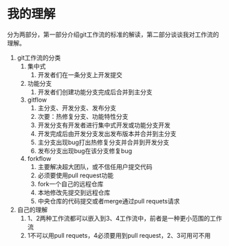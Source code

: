 # 我的理解

分为两部分，第一部分介绍git工作流的标准的解读，第二部分谈谈我对工作流的理解。

1. git工作流的分类
   1. 集中式
      1. 开发者们在一条分支上开发提交
   2. 功能分支
      1. 开发者们创建功能分支完成后合并到主分支
   3. gitflow
      1. 主分支、开发分支、发布分支
      2. 次要：热修复分支、功能特性分支
      3. 开发分支有开发者进行集中式开发或功能分支开发
      4. 开发完成后由开发分支发出发布版本并合并到主分支
      5. 主分支出现bug打出热修复分支并合并到开发分支
      6. 发布分支出现bug在该分支修复bug
   4. forkflow
      1. 主要解决超大团队，或不信任用户提交代码
      2. 必须要使用pull request功能
      3. fork一个自己的远程仓库
      4. 本地修改先提交到远程仓库
      5. 中央仓库的代码提交或者merge通过pull requets请求
2. 自己的理解
   1. 1、2两种工作流都可以嵌入到3、4工作流中，前者是一种更小范围的工作流
   2. 1不可以用pull requets，4必须要用到pull request，2、3可用可不用